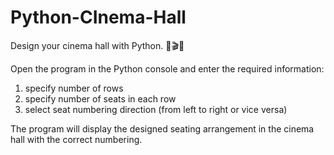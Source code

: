 # Python-CInema-Hall
Design your cinema hall with Python. 🙂🎬🎦

Open the program in the Python console and enter the required information:
  1. specify number of rows
  2. specify number of seats in each row
  3. select seat numbering direction (from left to right or vice versa)

The program will display the designed seating arrangement in the cinema hall with the correct numbering.
